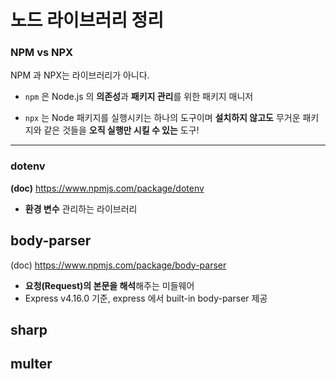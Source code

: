# 노드 라이브러리 정리

### NPM vs NPX

NPM 과 NPX는 라이브러리가 아니다.

- `npm` 은 Node.js 의 **의존성**과 **패키지 관리**를 위한 패키지 매니저

- `npx` 는 Node 패키지를 실행시키는 하나의 도구이며 **설치하지 않고도** 무거운 패키지와 같은 것들을 **오직 실행만 시킬 수 있는** 도구!

---

### dotenv

**(doc)** https://www.npmjs.com/package/dotenv

- **환경 변수** 관리하는 라이브러리

## body-parser

(doc) https://www.npmjs.com/package/body-parser

- **요청(Request)의 본문을 해석**해주는 미들웨어
- Express v4.16.0 기준, express 에서 built-in body-parser 제공

## sharp

## multer
